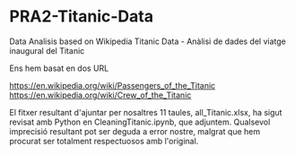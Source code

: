 # PRA2-Titanic-Data
Data Analisis based on Wikipedia Titanic Data - 
Anàlisi de dades del viatge inaugural del Titanic

Ens hem basat en dos URL

https://en.wikipedia.org/wiki/Passengers_of_the_Titanic
https://en.wikipedia.org/wiki/Crew_of_the_Titanic

El fitxer resultant d'ajuntar per nosaltres 11 taules, all_Titanic.xlsx, ha sigut revisat amb Python en CleaningTitanic.ipynb, que adjuntem.
Qualsevol imprecisió resultant pot ser deguda a error nostre, malgrat que hem procurat ser totalment respectuosos amb l'original.
